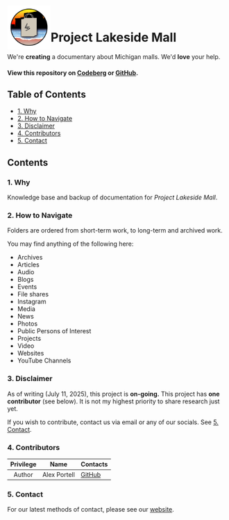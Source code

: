 <img align="left" width="100" height="100" src="./images/logo_transparent.png"/>
<br>


# Project Lakeside Mall

We're **creating** a documentary about Michigan malls. We'd **love** your help.
#### View this repository on [Codeberg][01] or [GitHub][02].
[01]: https://codeberg.org/portellam/lakeside-mall-archive
[02]: https://github.com/portellam/lakeside-mall-archive
##

## Table of Contents
- [1. Why](#1-why)
- [2. How to Navigate](#2-how-to-navigate)
- [3. Disclaimer](#3-disclaimer)
- [4. Contributors](#4-contributors)
- [5. Contact](#5-contact)

## Contents

### 1. Why
Knowledge base and backup of documentation for *Project Lakeside Mall*.

### 2. How to Navigate
Folders are ordered from short-term work, to long-term and archived work.

You may find anything of the following here:
- Archives
- Articles
- Audio
- Blogs
- Events
- File shares
- Instagram
- Media
- News
- Photos
- Public Persons of Interest
- Projects
- Video
- Websites
- YouTube Channels

### 3. Disclaimer
As of writing (July 11, 2025), this project is **on-going.** This project has **one** **contributor** (see below). It is not my highest priority to share research just yet.
 
If you wish to contribute, contact us via email or any of our socials. See [5. Contact](#5-contact).
### 4. Contributors
| Privilege | Name         | Contacts                               |
| :-------: | ------------ | -------------------------------------- |
|  Author   | Alex Portell | [GitHub](https://github.com/portellam) |
### 5. Contact
For our latest methods of contact, please see our [website](http://www.projectlakesidemall.com).